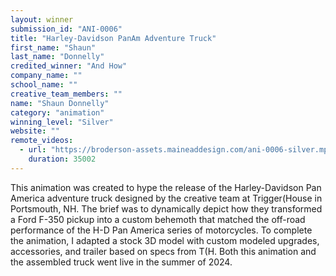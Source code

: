 ```yaml
---
layout: winner
submission_id: "ANI-0006"
title: "Harley-Davidson PanAm Adventure Truck"
first_name: "Shaun"
last_name: "Donnelly"
credited_winner: "And How"
company_name: ""
school_name: ""
creative_team_members: ""
name: "Shaun Donnelly"
category: "animation"
winning_level: "Silver"
website: ""
remote_videos:
  - url: "https://broderson-assets.maineaddesign.com/ani-0006-silver.mp4"
    duration: 35002
---
```


This animation was created to hype the release of the Harley-Davidson Pan America adventure truck designed by the creative team at Trigger(House in Portsmouth, NH. The brief was to dynamically depict how they transformed a Ford F-350 pickup into a custom behemoth that matched the off-road performance of the H-D Pan America series of motorcycles. To complete the animation, I adapted a stock 3D model with custom modeled upgrades, accessories, and trailer based on specs from T(H. Both this animation and the assembled truck went live in the summer of 2024.

